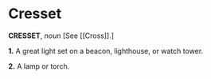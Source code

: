 # Cresset

**CRESSET**, _noun_ \[See [[Cross]].\]

**1.** A great light set on a beacon, lighthouse, or watch tower.

**2.** A lamp or torch.